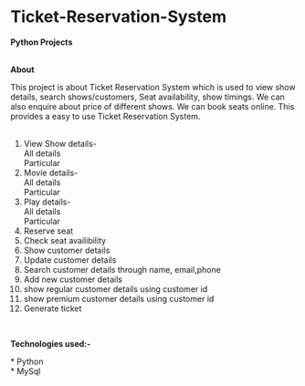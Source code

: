 # Ticket-Reservation-System
<b>Python Projects</b>
<br><br>
<p><b>About</b><p></p>
This project is about Ticket Reservation System which is used to view show details, search shows/customers, Seat availability, show timings. We can also enquire about price of different shows. We can book seats online. This provides a easy to use Ticket Reservation System.
<br><br>

1. View Show details-<br>
  All details<br>
  Particular<br>
2. Movie details-<br>
  All details<br>
  Particular<br>
3. Play details-<br>
  All details<br>
  Particular<br>
4. Reserve seat<br>
5. Check seat availibility<br>
6. Show customer details<br>
7. Update customer details<br>
8. Search customer details through name, email,phone<br>
9. Add new customer details<br>
10. show regular customer details using customer id<br>
11. show premium customer details using customer id<br>
12. Generate ticket<br>
<br>
<p><b>Technologies used:-</b><p></p>
  * Python<br>
  * MySql

